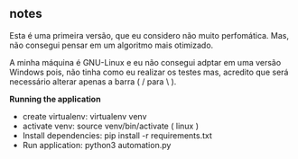 ## notes
  Esta é uma primeira versão, que eu considero não muito perfomática. Mas, não consegui pensar em um algoritmo mais otimizado.
  
  A minha máquina é GNU-Linux e eu não consegui adptar em uma versão Windows pois, não tinha como eu realizar os testes mas, acredito que será necessário alterar apenas a barra (  / para  \ ).


**Running the application**

- create virtualenv: virtualenv venv
- activate venv: source venv/bin/activate ( linux ) 
- Install dependencies: pip install -r requirements.txt
- Run application: python3 automation.py
